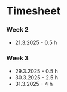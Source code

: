 # Timesheet
### Week 2
- 21.3.2025 - 0.5 h
### Week 3
- 29.3.2025 - 0.5 h
- 30.3.2025 - 2.5 h
- 31.3.2025 - 4 h

